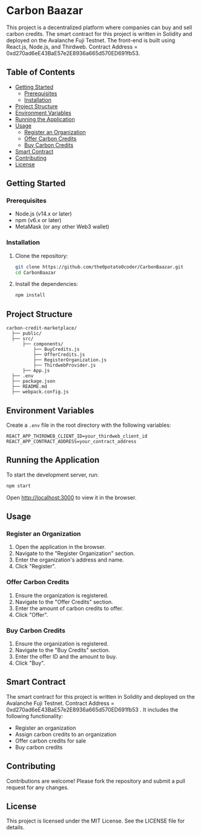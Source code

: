 
# Carbon Baazar

This project is a decentralized platform where companies can buy and sell carbon credits. The smart contract for this project is written in Solidity and deployed on the Avalanche Fuji Testnet. The front-end is built using React.js, Node.js, and Thirdweb. Contract Address = 0xd270ad6eE43BaE57e2E8936a665d570ED691fb53.

## Table of Contents

- [Getting Started](#getting-started)
  - [Prerequisites](#prerequisites)
  - [Installation](#installation)
- [Project Structure](#project-structure)
- [Environment Variables](#environment-variables)
- [Running the Application](#running-the-application)
- [Usage](#usage)
  - [Register an Organization](#register-an-organization)
  - [Offer Carbon Credits](#offer-carbon-credits)
  - [Buy Carbon Credits](#buy-carbon-credits)
- [Smart Contract](#smart-contract)
- [Contributing](#contributing)
- [License](#license)

## Getting Started

### Prerequisites

- Node.js (v14.x or later)
- npm (v6.x or later)
- MetaMask (or any other Web3 wallet)

### Installation

1. Clone the repository:

   ```bash
   git clone https://github.com/the0potato0coder/CarbonBaazar.git
   cd CarbonBaazar
   ```

2. Install the dependencies:

   ```bash
   npm install
   ```

## Project Structure

```
carbon-credit-marketplace/
  ├── public/
  ├── src/
      ├── components/
          ├── BuyCredits.js
          ├── OfferCredits.js
          ├── RegisterOrganization.js
          ├── ThirdwebProvider.js
      ├── App.js
  ├── .env
  ├── package.json
  ├── README.md
  ├── webpack.config.js
```

## Environment Variables

Create a `.env` file in the root directory with the following variables:

```
REACT_APP_THIRDWEB_CLIENT_ID=your_thirdweb_client_id
REACT_APP_CONTRACT_ADDRESS=your_contract_address
```

## Running the Application

To start the development server, run:

```bash
npm start
```

Open [http://localhost:3000](http://localhost:3000) to view it in the browser.

## Usage

### Register an Organization

1. Open the application in the browser.
2. Navigate to the "Register Organization" section.
3. Enter the organization's address and name.
4. Click "Register".

### Offer Carbon Credits

1. Ensure the organization is registered.
2. Navigate to the "Offer Credits" section.
3. Enter the amount of carbon credits to offer.
4. Click "Offer".

### Buy Carbon Credits

1. Ensure the organization is registered.
2. Navigate to the "Buy Credits" section.
3. Enter the offer ID and the amount to buy.
4. Click "Buy".

## Smart Contract

The smart contract for this project is written in Solidity and deployed on the Avalanche Fuji Testnet.
Contract Address = 0xd270ad6eE43BaE57e2E8936a665d570ED691fb53 .
It includes the following functionality:

- Register an organization
- Assign carbon credits to an organization
- Offer carbon credits for sale
- Buy carbon credits

## Contributing

Contributions are welcome! Please fork the repository and submit a pull request for any changes.

## License

This project is licensed under the MIT License. See the LICENSE file for details.
